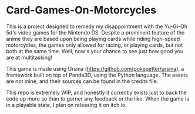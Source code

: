 # Card-Games-On-Motorcycles
This is a project designed to remedy my disappointment with the Yu-Gi-Oh 5d's video games for the Nintendo DS. Despite a prominent feature of the anime they are based 
upon being playing cards while riding high-speed motorcycles, the games only allowed for racing, or playing cards, but not both at the same time. Well, now's your chance 
to see just how good you are at multitasking!

This game is made using Ursina (https://github.com/pokepetter/ursina), a framework built on top of Panda3D, using the Python language. The assets are not mine, and their 
sources can be found in the credits file.

This repo is extremely WIP, and honestly it currently exists just to back the code up more so than to garner any feedback or the like. When the game is in a playable 
state, I plan on releasing it on itch.io.
